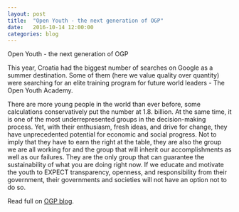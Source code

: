 ```yaml
---
layout: post
title:  "Open Youth - the next generation of OGP"
date:   2016-10-14 12:00:00
categories: blog
---
```


Open Youth - the next generation of OGP

This year, Croatia had the biggest number of searches on Google as a summer destination. Some of them (here we value quality over quantity) were searching for an elite training program for future world leaders - The Open Youth Academy.

There are more young people in the world than ever before, some calculations conservatively put the number at 1.8. billion. At the same time, it is one of the most underrepresented groups in the decision-making process. Yet, with their enthusiasm, fresh ideas, and drive for change, they have unprecedented potential for economic and social progress. Not to imply that they have to earn the right at the table, they are also the group we are all working for and the group that will inherit our accomplishments as well as our failures. They are the only group that can guarantee the sustainability of what you are doing right now. If we educate and motivate the youth to EXPECT transparency, openness, and responsibility from their government, their governments and societies will not have an option not to do so.

Read full on [OGP blog][open-youth].

[open-youth]:    http://www.opengovpartnership.org/blog/tamara-puhovski/2016/10/14/open-youth-next-generation-ogp
